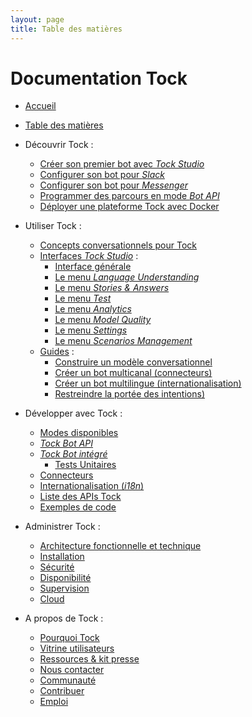 ```yaml
---
layout: page
title: Table des matières
---
```


# Documentation Tock

- [Accueil](..)

- [Table des matières](../toc)

- Découvrir Tock :
    - [Créer son premier bot avec _Tock Studio_](../guide/studio)
    - [Configurer son bot pour _Slack_](../guide/slack)
    - [Configurer son bot pour _Messenger_](../guide/messenger)
    - [Programmer des parcours en mode _Bot API_](../guide/api)
    - [Déployer une plateforme Tock avec Docker](../guide/plateforme)

- Utiliser Tock :
    - [Concepts conversationnels pour Tock](../user/concepts)
    - [Interfaces _Tock Studio_](../user/studio) :
        - [Interface générale](../user/studio/general)
        - [Le menu _Language Understanding_](../user/studio/nlu)
        - [Le menu _Stories & Answers_](../user/studio/stories-and-answers)
        - [Le menu _Test_](../user/studio/test)
        - [Le menu _Analytics_](../user/studio/analytics)
        - [Le menu _Model Quality_](../user/studio/nlu-qa)
        - [Le menu _Settings_](../user/studio/configuration)
        - [Le menu _Scenarios Management_](../user/studio/scenarios-management)
    - [Guides](../user/guides) :
        - [Construire un modèle conversationnel](../user/guides/build-model)
        - [Créer un bot multicanal (connecteurs)](../user/guides/canaux)
        - [Créer un bot multilingue (internationalisation)](../user/guides/i18n)
        - [Restreindre la portée des intentions)](../user/guides/intents-restrictions)

- Développer avec Tock :
    - [Modes disponibles](../dev/modes)
    - [_Tock Bot API_](../dev/bot-api)
    - [_Tock Bot intégré_](../dev/bot-integre)
        - [Tests Unitaires](../dev/tester)
    - [Connecteurs](../dev/connecteurs)
    - [Internationalisation (_i18n_)](../dev/i18n)
    - [Liste des APIs Tock](../dev/api)
    - [Exemples de code](../dev/exemples-code)

- Administrer Tock :
    - [Architecture fonctionnelle et technique](../admin/architecture)
    - [Installation](../admin/installation)
    - [Sécurité](../admin/securite)
    - [Disponibilité](../admin/disponibilite)
    - [Supervision](../admin/supervision)
    - [Cloud](../admin/cloud)

- A propos de Tock :
    - [Pourquoi Tock](../apropos/pourquoi)
    - [Vitrine utilisateurs](../apropos/vitrine)
    - [Ressources & kit presse](../apropos/ressources)
    - [Nous contacter](../apropos/contact)
    - [Communauté](../apropos/communaute)
    - [Contribuer](../apropos/contribuer)
    - [Emploi](../apropos/emploi)